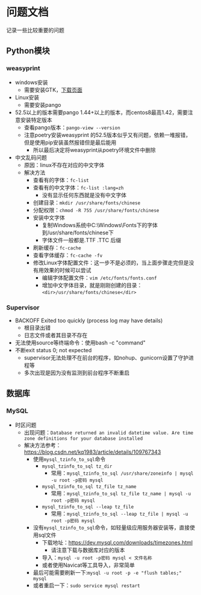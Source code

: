 # 问题文档

记录一些比较重要的问题

## Python模块

### weasyprint

- windows安装
    - 需要安装GTK，[下载页面](https://github.com/tschoonj/GTK-for-Windows-Runtime-Environment-Installer/releases)
- Linux安装
    - 需要安装pango
- 52.5以上的版本需要pango 1.44+以上的版本，而centos8最高1.42，需要注意安装特定版本
    - 查看pango版本：`pango-view --version`
    - 注意poetry安装weasyprint 的52.5版本似乎又有问题，依赖一堆报错，但是使用pip安装虽然报错但是最后能用
        - 所以最后决定将weasyprint从poetry环境文件中删除
- 中文乱码问题
    - 原因：linux不存在对应的中文字体
    - 解决方法
        - 查看有的字体：`fc-list`
        - 查看有的中文字体：`fc-list :lang=zh`
            - 没有显示任何东西就是没有中文字体
        - 创建目录：`mkdir /usr/share/fonts/chinese`
        - 分配权限：`chmod -R 755 /usr/share/fonts/chinese`
        - 安装中文字体
            - 复制Windows系统中C:\Windows\Fonts下的字体到/usr/share/fonts/chinese下
            - 字体文件一般都是.TTF .TTC 后缀
        - 刷新缓存：`fc-cache`
        - 查看字体缓存：`fc-cache -fv`
        - 修改Linux字体配置文件：这一步不是必须的，当上面步骤走完但是没有用效果的时候可以尝试
            - 编辑字体配置文件：`vim /etc/fonts/fonts.conf`
            - 增加中文字体目录，就是刚刚创建的目录：`<dir>/usr/share/fonts/chinese</dir>`

### Supervisor

- BACKOFF Exited too quickly (process log may have details)
    - 根目录出错
    - 日志文件或者其目录不存在
- 无法使用source等终端命令：使用bash -c "command"
- 不断exit status 0; not expected
    - supervisor无法处理不在前台的程序，如nohup、gunicorn设置了守护进程等
    - 多次出现是因为没有监测到前台程序不断重启

## 数据库

### MySQL

- <span id="mysql-tzinfo">时区问题</span>
    - 出现问题：`Database returned an invalid datetime value. Are time zone definitions for your database installed`
    - 解决方法参考：https://blog.csdn.net/kq1983/article/details/109767343
        - 使用`mysql_tzinfo_to_sql`命令
            - `mysql_tzinfo_to_sql tz_dir`
                - 常用：`mysql_tzinfo_to_sql /usr/share/zoneinfo | mysql -u root -p密码 mysql`
            - `mysql_tzinfo_to_sql tz_file tz_name`
                - 常用：`mysql_tzinfo_to_sql tz_file tz_name | mysql -u root -p密码 mysql`
            - `mysql_tzinfo_to_sql --leap tz_file`
                - 常用：`mysql_tzinfo_to_sql --leap tz_file | mysql -u root -p密码 mysql`
        - 没有`mysql_tzinfo_to_sql`命令，如轻量级应用服务器安装等，直接使用sql文件
            - 下载地址：<https://dev.mysql.com/downloads/timezones.html>
                - 请注意下载与数据库对应的版本
            - 导入：`mysql -u root -p密码 mysql < 文件名称`
            - 或者使用Navicat等工具导入，非常简单
        - 最后可能需要刷新一下:`mysql -u root -p -e "flush tables;" mysql`
        - 或者重启一下：`sudo service mysql restart`
